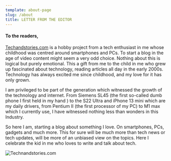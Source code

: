 ```yaml
---
template: about-page
slug: /about
title: LETTER FROM THE EDITOR
---
```

#### To the readers,

[Techandstories.com](http://techandstories.com/) is a hobby project from a tech enthusiast in me whose childhood was centred around smartphones and PCs. To start a blog in the age of video content might seem a very odd choice. Nothing about this is logical but purely emotional. This a gift from me to the child in me who grew up fascinated about technology, reading articles all day in the early 2000s. Technology has always excited me since childhood, and my love for it has only grown.

I am privileged to be part of the generation which witnessed the growth of the technology and internet. From Siemens SL45 (the first so-called dumb phone I first held in my hand ) to the S22 Ultra and iPhone 13 mini which are my daily drivers, from Pentium II (the first processor of my PC) to M1 max which I currently use, I have witnessed nothing less than wonders in this Industry.

So here I am, starting a blog about something I love. On smartphones, PCs, gadgets and much more. This for sure will be much more than tech news or tech updates, will be more of an unbiased view on the topics. Here I celebrate the kid in me who loves to write and talk about tech.

<!-- notionvc: 5c59d539-af36-4e30-ae42-90ac62061f5e -->

![Technandstories.com](/assets/2023-11-09-02.19.10.jpg "Toys")